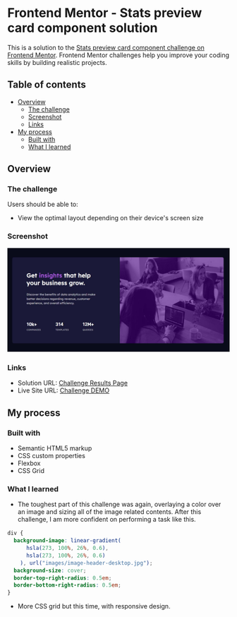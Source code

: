 # Frontend Mentor - Stats preview card component solution

This is a solution to the [Stats preview card component challenge on Frontend Mentor](https://www.frontendmentor.io/challenges/stats-preview-card-component-8JqbgoU62). Frontend Mentor challenges help you improve your coding skills by building realistic projects.

## Table of contents

- [Overview](#overview)
  - [The challenge](#the-challenge)
  - [Screenshot](#screenshot)
  - [Links](#links)
- [My process](#my-process)
  - [Built with](#built-with)
  - [What I learned](#what-i-learned)

## Overview

### The challenge

Users should be able to:

- View the optimal layout depending on their device's screen size

### Screenshot

![](images/completed.jpg)

### Links

- Solution URL: [Challenge Results Page](https://www.frontendmentor.io/solutions/stats-preview-responsive-with-flexbox-and-css-grid-QBOWKZsg0)
- Live Site URL: [Challenge DEMO](https://pompoko-lab.github.io/Stats-preview-component/)

## My process

### Built with

- Semantic HTML5 markup
- CSS custom properties
- Flexbox
- CSS Grid

### What I learned

- The toughest part of this challenge was again, overlaying a color over an image and sizing all of the image related contents. After this challenge, I am more confident on performing a task like this.

```css
div {
  background-image: linear-gradient(
      hsla(273, 100%, 26%, 0.6),
      hsla(273, 100%, 26%, 0.6)
    ), url("images/image-header-desktop.jpg");
  background-size: cover;
  border-top-right-radius: 0.5em;
  border-bottom-right-radius: 0.5em;
}
```

- More CSS grid but this time, with responsive design.
